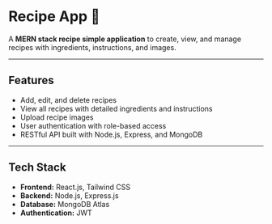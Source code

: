 # Recipe App 🍲

A **MERN stack recipe simple application** to create, view, and manage recipes with ingredients, instructions, and images.

---

## Features

- Add, edit, and delete recipes
- View all recipes with detailed ingredients and instructions
- Upload recipe images
- User authentication with role-based access
- RESTful API built with Node.js, Express, and MongoDB

---

## Tech Stack

- **Frontend:** React.js, Tailwind CSS 
- **Backend:** Node.js, Express.js
- **Database:** MongoDB Atlas
- **Authentication:** JWT
